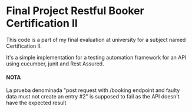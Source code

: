 # Final Project Restful Booker Certification II

This code is a part of my final evaluation at university for a subject named Certification II.

It's a simple implementation for a testing automation framework for an API using cucumber, junit and Rest Assured.

#### NOTA
La prueba denominada "post request with /booking endpoint and faulty data must not create an entry #2" is supposed to fail as the API doesn't have the expected result
